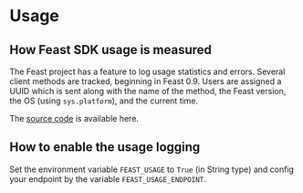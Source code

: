 # Usage

## How Feast SDK usage is measured

The Feast project has a feature to log usage statistics and errors. Several client methods are tracked, beginning in Feast 0.9. Users are assigned a UUID which is sent along with the name of the method, the Feast version, the OS \(using `sys.platform`\), and the current time.

The [source code](https://github.com/feast-dev/feast/blob/master/sdk/python/feast/usage.py) is available here.

## How to enable the usage logging

Set the environment variable `FEAST_USAGE` to `True` (in String type) and config your endpoint by the variable `FEAST_USAGE_ENDPOINT`.  

